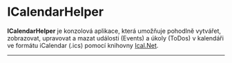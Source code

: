 # ICalendarHelper

**ICalendarHelper** je konzolová aplikace, která umožňuje pohodlně vytvářet, zobrazovat, upravovat a mazat události (Events) a úkoly (ToDos) v kalendáři ve formátu iCalendar (.ics) pomocí knihovny [Ical.Net](https://github.com/rianjs/ical.net).

---
